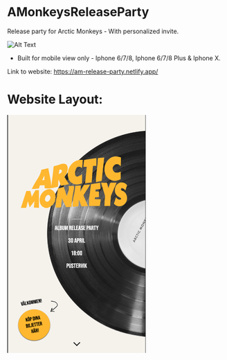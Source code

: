 # AMonkeysReleaseParty
Release party for Arctic Monkeys - With personalized invite.

![Alt Text](https://media.giphy.com/media/9ryCWhW8nmQms/source.gif)

- Built for mobile view only - Iphone 6/7/8, Iphone 6/7/8 Plus & Iphone X.

Link to website: https://am-release-party.netlify.app/

# Website Layout:
<a href="url"><img src="https://github.com/MadosMark/AMonkeysReleaseParty/blob/main/Screenshot%202021-04-20%20at%2013.39.32.png" align="left" height="550" width="320" ></a>
